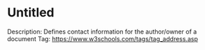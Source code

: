 # Untitled

Description: Defines contact information for the author/owner of a document
Tag: https://www.w3schools.com/tags/tag_address.asp